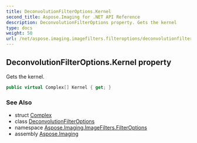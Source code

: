 ```yaml
---
title: DeconvolutionFilterOptions.Kernel
second_title: Aspose.Imaging for .NET API Reference
description: DeconvolutionFilterOptions property. Gets the kernel
type: docs
weight: 50
url: /net/aspose.imaging.imagefilters.filteroptions/deconvolutionfilteroptions/kernel/
---
```

## DeconvolutionFilterOptions.Kernel property

Gets the kernel.

```csharp
public virtual Complex[] Kernel { get; }
```

### See Also

* struct [Complex](../../../aspose.imaging.imagefilters.complexutils/complex/)
* class [DeconvolutionFilterOptions](../)
* namespace [Aspose.Imaging.ImageFilters.FilterOptions](../../deconvolutionfilteroptions/)
* assembly [Aspose.Imaging](../../../)


